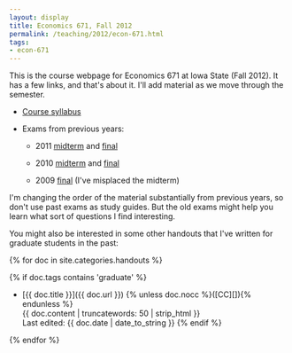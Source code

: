 ```yaml
---
layout: display
title: Economics 671, Fall 2012
permalink: /teaching/2012/econ-671.html
tags:
- econ-671
---
```


This is the course webpage for Economics 671 at Iowa State (Fall
2012). It has a few links, and that's about it. I'll add material as
we move through the semester.

* [Course syllabus](/handouts/2012/econ-671-syllabus.html)

* Exams from previous years:

  * 2011 [midterm](/downloads/econ-671-2011-midterm.pdf) and 
  [final](/downloads/econ-671-2011-final.pdf)

  * 2010 [midterm](/downloads/econ-671-2010-midterm.pdf) and 
  [final](/downloads/econ-671-2010-final.pdf)

  * 2009 [final](/downloads/econ-671-2009-final.pdf) (I've misplaced
  the midterm)

I'm changing the order of the material substantially from previous
years, so don't use past exams as study guides. But the old exams
might help you learn what sort of questions I find interesting.

You might also be interested in some other handouts that I've written
for graduate students in the past:

{% for doc in site.categories.handouts %}

{% if doc.tags contains 'graduate' %}
* [{{ doc.title }}]({{ doc.url }}) {% unless doc.nocc %}\([CC][]\){% endunless %}  
  {{ doc.content | truncatewords: 50 | strip_html }}  
  Last edited: {{ doc.date | date_to_string }}
{% endif %}

{% endfor %}
